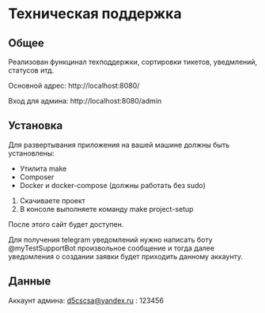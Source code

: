 # Техническая поддержка
## Общее
Реализован функцинал техподдержки, сортировки тикетов, уведмлений, статусов итд.

Основной адрес: http://localhost:8080/

Вход для админа: http://localhost:8080/admin

## Установка
Для развертывания приложения на вашей машине должны быть установлены:
- Утилита make
- Composer
- Docker и docker-compose (должны работать без sudo)

1. Скачиваете проект
2. В консоле выполняете команду make project-setup

После этого сайт будет доступен.

Для получения telegram уведомлений нужно написать боту @myTestSupportBot произвольное сообщение и тогда далее
уведомления о создании заявки будет приходить данному аккаунту.

## Данные
Аккаунт админа: d5cscsa@yandex.ru : 123456
